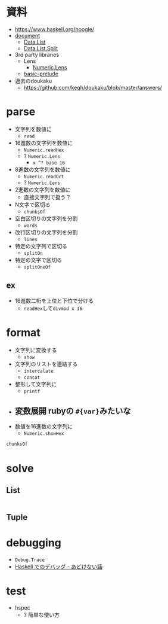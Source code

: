 # 資料

- https://www.haskell.org/hoogle/
- [document](https://downloads.haskell.org/~ghc/latest/docs/html/libraries/)
    - [Data.List](https://downloads.haskell.org/~ghc/latest/docs/html/libraries/base-4.9.0.0/Data-List.html)
    - [Data.List.Split](https://hackage.haskell.org/package/split-0.2.2/docs/Data-List-Split.html)
- 3rd party libraries
  - Lens
    - [Numeric.Lens](https://hackage.haskell.org/package/lens-4.14/docs/Numeric-Lens.html)
  - [basic-prelude](https://hackage.haskell.org/package/basic-prelude)
- 過去のdoukaku
  - https://github.com/keqh/doukaku/blob/master/answers/

# parse

- 文字列を数値に
  - `read`
- 16進数の文字列を数値に
  - `Numeric.readHex`
  - ? `Numeric.Lens`
    - `x ^? base 16`
- 8進数の文字列を数値に
  - `Numeric.readOct`
  - ? `Numeric.Lens`
- 2進数の文字列を数値に
  - 直接文字列で扱う？
- N文字で区切る
  - `chunksOf`
- 空白区切りの文字列を分割
  - `words`
- 改行区切りの文字列を分割
  - `lines`
- 特定の文字列で区切る
  - `splitOn`
- 特定の文字で区切る
  - `splitOneOf`

## ex

- 16進数二桁を上位と下位で分ける
  - `readHex`して`divmod x 16`



# format

- 文字列に変換する
  - `show`
- 文字列のリストを連結する
  - `intercalate`
  - `concat`
- 整形して文字列に
  - `printf`
- 変数展開 rubyの `#{var}`みたいな
  -
- 数値を16進数の文字列に
  - `Numeric.showHex`

```haskell
chunksOf

```



# solve

## List

```haskell

```

## Tuple



# debugging

- `Debug.Trace`
- [Haskell でのデバッグ - あどけない話](http://d.hatena.ne.jp/kazu-yamamoto/20120606/1338957783)

# test

- hspec
  - ? 簡単な使い方
